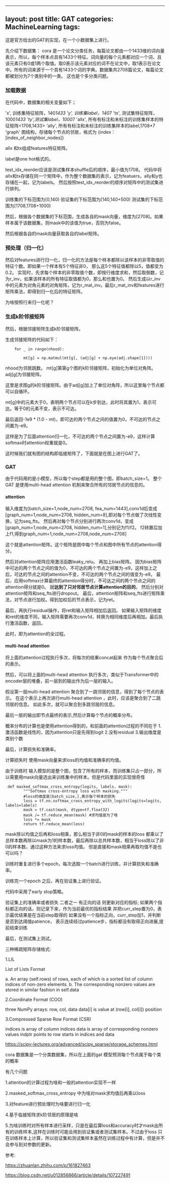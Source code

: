 
---
  layout: post
  title: GAT
  categories: MachineLearning
  tags:
---

这是官方给出的GAT的实现，在一个小数据集上进行。

先介绍下数据集：
cora 是一个论文分类任务，每篇论文都由一个1433维的词向量表示，所以，每个样本点具有1433个特征。词向量的每个元素都对应一个词，且该元素只有0或1两个取值。取0表示该元素对应的词不在论文中，取1表示在论文中。所有的词来源于一个具有1433个词的字典。数据集共2708篇论文，每篇论文都被划分为7个类别中的一类。
这也是个多分类问题。

### 加载数据
在代码中，数据集的相关变量如下；

'x', 训练集特征矩阵，140*1433
'y', 训练集label，140*7
'tx', 测试集特征矩阵，1000*1433
'ty',测试集label，1000*7
'allx', 所有有标注和未标注的训练集样本的特征矩阵<1708,1433>
'ally', 所有有标注和未标注的训练集样本的label,1708*7
'graph' 图结构，存储每个节点的邻居，格式为 {index：[index_of_neighbor_nodes]}


allx 和tx组成features特征矩阵。

label是one hot格式的。

test_idx_reorder应该是测试集样本shuffle后的顺序，最小值为1708。
代码中将allx和tx存储在同一个矩阵中，作为整个数据集的表示，记为featuers，ally和y也存储在一起，记为labels。
然后按照test_idx_reorder的顺序对矩阵中的测试集进行排列。

训练集的下标范围为[0,140)
验证集的下标范围为[140,140+500)
测试集的下标范围为[1708,1708+1000)

然后，根据各个数据集的下标范围，生成各自的mask向量，维度为[2708]。如果样本属于该数据集，则mask中的该值为true，否则为false。

然后根据各自的mask向量获取各自的label矩阵。

### 预处理（归一化）
然后对features进行归一化，归一化的方法是每个样本都除以该样本的非零取值的特征个数。即如果一个样本有5个特征非0， 那么这5个特征值都除以5，值都变为0.2。
实现时，先求每个样本的非零取值个数，即按行维度求和，然后取倒数，记为r_inv，如果该样本的所有特征取值都为0，那么和也置为0。
然后生成以r_inv中的元素为对角元素的对角矩阵，记为r_mat_inv。最后r_mat_inv和features进行矩阵乘法，即得到归一化后的特征矩阵。

为啥按照行来归一化呢？

### 生成k阶邻接矩阵

然后，根据邻接矩阵生成k阶邻接矩阵。

生成邻接矩阵的代码如下：

````
    for _ in range(nhood):

        mt[g] = np.matmul(mt[g], (adj[g] + np.eye(adj.shape[1])))
````

nhood为邻居跳数。
mt[g]第第g个图的k阶邻接矩阵，初始化为单位对角阵。
adj[g]为邻接矩阵。

这里是求图g的k阶邻接矩阵。由于adj[g]加上了单位对角阵，所以这里每个节点都可以自循环。

mt[g]中的元素大于0，表明两个节点可以在k步到达，此时将其置为1，表示可达。等于0的元素不变，表示不可达。

最后返回-1e9 * (1.0 - mt)，即可达的两个节点之间的值置为0，不可达的节点之间置为-e9。

这样是为了后面attention归一化，不可达的两个节点之间置为-e9，这样计算softmax时attention权重就是0。

这时候我们就有图的结构即临接矩阵了，下面就是在图上进行GAT了。

### GAT

由于代码用的是小模型，所以每个step都是用的整个图，即batch_size=1。
整个GAT 是使用multi-head attention 机制来聚合所有的邻居节点的信息的。
#### attention
输入维度为[batch_size=1,node_num=2708, fea_num=1443],conv1d后变成[graph_num=1,node_num=2708, hidden_num=8],即对每个节点做了次线性变换，记为seq_fts。
然后再对每个节点分别进行两次conv1d，变成[graph_num=1,node_num=2708, hidden_num=1],分别记为f1/f2。
f2转置后加上f1,得到graph_num=1,node_num=2708,node_num=2708]

这个就是attention矩阵。这个矩阵是图中每个节点和图中所有节点的attention得分。

然后对attention矩阵应用激活函数leaky_relu。
再加上bias矩阵。
因为bias矩阵中可达的两个节点之间的值为0，不可达的两个节点之间置为-e9，这样加上之后，可达的节点之间的attention不变，不可达的两个节点之间的值变为-e9。
最后，应用softmax计算最终的attention得分时，不可达之间的两个节点之间的attention得分就是0。
就**达到了只对邻居节点计算attention的目的**。
然后分别对attention矩阵和seq_fts进行dropout。
最后，attention矩阵和seq_fts进行矩阵乘法，对节点进行加权。得到加权后的节点表示，记为ret。

最后，再执行residual操作，将ret和输入矩阵相加后返回。
如果输入矩阵的维度和ret的维度不同，输入矩阵需要再次conv1d，转换为相同维度后再相加。最后执行激活函数，返回。

此时，即为attention的全过程。

#### multi-head attention

将上面的attention过程执行多次，将每次的结果concat起来 作为每个节点聚合后的表示。

然后，可以将上面的multi-head attention 执行多次，类似于Transformer中的encoder层的堆叠，前一层到的输出作为后一层的输入。

假设第一层multi-head attention 聚合到了一跳邻居的信息，得到了每个节点的表示。
在这个表示上再次进行multi-head attention ，此时，应该是聚合到了二跳邻居的信息。
如此多次，就可以聚合到多跳邻居的信息。

最后一层的输出即节点最终的表示,然后计算每个节点的概率分布。

概率分布的计算也是使用attention得到的，和前面的attention过程的不同在于
1.激活函数是线性的，因为attention只是先得到logit
2.没有residual
3.输出维度是类别个数

最后，计算损失和准确率。

计算损失时 使用mask向量来求loss的均值和准确率的均值。

由于训练时 输入模型的是整个图，包含了所有的样本，而训练集只占一部分，所以需要用mask向量选出来训练集中的样本。但是代码里面的实现很奇怪

````
 def masked_softmax_cross_entropy(logits, labels, mask):
        """Softmax cross-entropy loss with masking."""
        #loss的维度是[batch_size,],表示每个样本的损失
        loss = tf.nn.softmax_cross_entropy_with_logits(logits=logits, labels=labels)
        mask = tf.cast(mask, dtype=tf.float32)
        mask /= tf.reduce_mean(mask) #求均值是为了啥
        loss *= mask
        return tf.reduce_mean(loss)
````

mask除以均值之后再和loss相乘，那么相当于非0的mask的样本的loss 都乘以了总样本数再除以mask为1的样本数，最后再除以总共样本数，相当于loss除以了非0的样本数，通过这种方法来求loss均值。
但是直接和mask相乘再取均值不是也可以吗？

训练时重复进行多个epoch，每次选取一个batch进行训练，并计算损失和准确率。

训练完一个epoch 之后，再在验证集上进行验证。

代码中采用了early stop策略。

验证集上的准确率或者损失 二者之一 有正向的话  则更新对应的指标;
如果两个指标都正向的话，则记录下来，作为当前最优的指标结果
并把curr_step置为0，表示最优结果是在当前step取得的
如果没有一个指标正向，curr_step加1，并判断是否到达阈值patience，
表示连续经过patience步，指标都没有取得正向进展,提前结束训练

最后，在测试集上测试。








三种稀疏矩阵存储格式:

1.LIL

List of Lists Format

a. An array (self.rows) of rows, each of which is a sorted list of column indices of non-zero elements.
b. The corresponding nonzero values are stored in similar fashion in self.data

2.Coordinate Format (COO)

three NumPy arrays: row, col, data
data[i] is value at (row[i], col[i]) position

3.Compressed Sparse Row Format (CSR)

indices is array of column indices
data is array of corresponding nonzero values
indptr points to row starts in indices and data

https://scipy-lectures.org/advanced/scipy_sparse/storage_schemes.html

cora 数据集是一个分类数据集，所以在上面的gat 模型预测每个节点属于每个类的概率

有几个问题

1.attention的计算过程为啥和一般的attention实现不一样

2.masked_softmax_cross_entropy 中为啥对mask求均值后再乘以loss

3.对feature进行预处理时为啥要进行归一化

4.基于临接矩阵求k阶邻居的原理是啥

5.为啥训练时对所有样本进行采样，只是在最后算loss和accuracy时才mask出所有的训练样本,这样在训练时可能会用到验证集或者测试集样本。不过由于loss 只在训练样本上计算，所以验证集和测试集样本虽然在训练过程中有计算，但是并不会参与到对参数的更新。



参考:

https://zhuanlan.zhihu.com/p/161827463

https://blog.csdn.net/u012856866/article/details/107227491